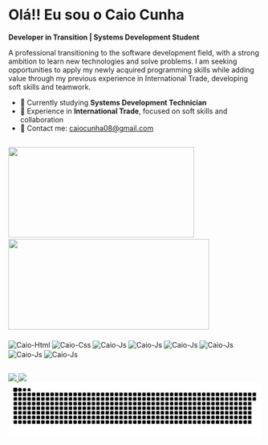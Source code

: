 # Olá!! Eu sou o Caio Cunha

**Developer in Transition | Systems Development Student**

A professional transitioning to the software development field, with a strong ambition to learn new technologies and solve problems. I am seeking opportunities to apply my newly acquired programming skills while adding value through my previous experience in International Trade, developing soft skills and teamwork.

- 🌱 Currently studying **Systems Development Technician**
- 💼 Experience in **International Trade**, focused on soft skills and collaboration
- 📧 Contact me: [caiocunha08@gmail.com](mailto:caiocunha08@gmail.com)

##

<div>
    <img height="180em" width="370em" src="https://github-readme-stats.vercel.app/api?username=caiocunha23&show_icons=true&theme=dracula&count_private=true" />
    <img height="180em" width="400em" src="https://github-readme-stats.vercel.app/api/top-langs/?username=caiocunha23&layout=compact&langs_count=16&theme=dracula" />    
</div>

<div style="display: inline_block"><br>
  <img align="center" alt=Caio-Html height="30" width="40" src="https://cdn.jsdelivr.net/gh/devicons/devicon@latest/icons/html5/html5-original.svg" />
  <img align="center" alt=Caio-Css height="30" width="40" src="https://cdn.jsdelivr.net/gh/devicons/devicon@latest/icons/css3/css3-original.svg" />
  <img align="center" alt=Caio-Js height="30" width="40" src="https://cdn.jsdelivr.net/gh/devicons/devicon@latest/icons/javascript/javascript-original.svg" />
  <img align="center" alt=Caio-Js height="30" width="40" src="https://cdn.jsdelivr.net/gh/devicons/devicon@latest/icons/nodejs/nodejs-original-wordmark.svg" />
  <img align="center" alt=Caio-Js height="30" width="40" src="https://cdn.jsdelivr.net/gh/devicons/devicon@latest/icons/react/react-original.svg" />
  <img align="center" alt=Caio-Js height="30" width="40" src="https://cdn.jsdelivr.net/gh/devicons/devicon@latest/icons/csharp/csharp-original.svg" />
  <img align="center" alt=Caio-Js height="30" width="40" src="https://cdn.jsdelivr.net/gh/devicons/devicon@latest/icons/mysql/mysql-original.svg" />
  <img align="center" alt=Caio-Js height="30" width="40" src="https://cdn.jsdelivr.net/gh/devicons/devicon@latest/icons/mongodb/mongodb-original-wordmark.svg" />
</div>

##

<div>
  <a href="www.linkedin.com/in/caio-dommarco-05b400180" > <img src="https://img.shields.io/badge/LinkedIn-0077B5?style=for-the-badge&logo=linkedin&logoColor=white" /> </a>
  <a href="mailto:caiocunha08@gmail.com" > <img src="https://img.shields.io/badge/Gmail-D14836?style=for-the-badge&logo=gmail&logoColor=white" /> </a>

<picture>
  <source media="(prefers-color-scheme: dark)" srcset="https://raw.githubusercontent.com/caiocunha23/caiocunha23/output/github-contribution-grid-snake-dark.svg">
  <img alt="github contribution grid snake animation" src="https://raw.githubusercontent.com/caiocunha23/caiocunha23/output/github-contribution-grid-snake.svg">
</picture>
  
</div>

